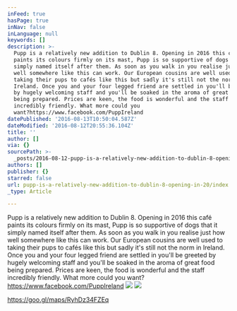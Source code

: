 ```yaml
---
inFeed: true
hasPage: true
inNav: false
inLanguage: null
keywords: []
description: >-
  Pupp is a relatively new addition to Dublin 8. Opening in 2016 this café
  paints its colours firmly on its mast, Pupp is so supportive of dogs that it
  simply named itself after them. As soon as you walk in you realise just how
  well somewhere like this can work. Our European cousins are well used to
  taking their pups to cafés like this but sadly it's still not the norm in
  Ireland. Once you and your four legged friend are settled in you'll be greeted
  by hugely welcoming staff and you'll be soaked in the aroma of great food
  being prepared. Prices are keen, the food is wonderful and the staff
  incredibly friendly. What more could you
  want?https://www.facebook.com/PuppIreland
datePublished: '2016-08-13T10:50:04.587Z'
dateModified: '2016-08-12T20:55:36.104Z'
title: ''
author: []
via: {}
sourcePath: >-
  _posts/2016-08-12-pupp-is-a-relatively-new-addition-to-dublin-8-opening-in-20.md
authors: []
publisher: {}
starred: false
url: pupp-is-a-relatively-new-addition-to-dublin-8-opening-in-20/index.html
_type: Article

---
```

Pupp is a relatively new addition to Dublin 8\. Opening in 2016 this café paints its colours firmly on its mast, Pupp is so supportive of dogs that it simply named itself after them. As soon as you walk in you realise just how well somewhere like this can work. Our European cousins are well used to taking their pups to cafés like this but sadly it's still not the norm in Ireland. Once you and your four legged friend are settled in you'll be greeted by hugely welcoming staff and you'll be soaked in the aroma of great food being prepared. Prices are keen, the food is wonderful and the staff incredibly friendly. What more could you want?  
https://www.facebook.com/PuppIreland
![](https://the-grid-user-content.s3-us-west-2.amazonaws.com/89f2a0f3-32cd-4044-808b-ec80bb78a288.jpg)
![](https://the-grid-user-content.s3-us-west-2.amazonaws.com/a8e2f86f-cba2-4181-90bb-2c5f9ab7068f.png)

https://goo.gl/maps/RyhDz34FZEq